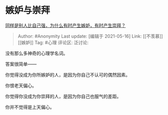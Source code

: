 # 嫉妒与崇拜
[同样是别人比自己强，为什么有时产生嫉妒，有时产生崇拜？](https://www.zhihu.com/question/20386438/answer/1205529015)

> Author: #Anonymity
> Last update: [编辑于 2021-05-16]
> Link: [[不羡慕]] [[嫉妒]]
> Tag: #心理
> 评论区:
> 泛讨论:

没有那么多神奇的心理学名词。

答案很简单——

你觉得没成为你所嫉妒的人，是因为你自己不认可的偶然因素。

你恨老天偏心。

你觉得你没成为你崇拜的人，是因为你自己也服气的差距。

你并不觉得是上天偏心。
